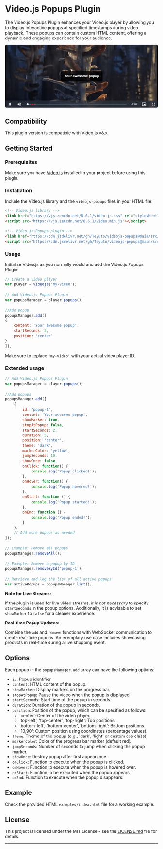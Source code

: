 # Video.js Popups Plugin

The Video.js Popups Plugin enhances your Video.js player by allowing you to display interactive popups at specified timestamps during video playback. These popups can contain custom HTML content, offering a dynamic and engaging experience for your audience.

![Screenshot](screenshot.png)

## Compatibility

This plugin version is compatible with Video.js v8.x.

## Getting Started

### Prerequisites

Make sure you have [Video.js](https://videojs.com/) installed in your project before using this plugin.

### Installation

Include the Video.js library and the `videojs-popups` files in your HTML file:

```html
<!-- Video.js library -->
<link href="https://vjs.zencdn.net/8.6.1/video-js.css" rel="stylesheet"/>
<script src="https://vjs.zencdn.net/8.6.1/video.min.js"></script>

<!-- Video.js Popups plugin -->
<link href="https://cdn.jsdelivr.net/gh/Teyuto/videojs-popups@main/src/videojs-popups.min.css" rel="stylesheet"/>
<script src="https://cdn.jsdelivr.net/gh/Teyuto/videojs-popups@main/src/videojs-popups.min.js"></script>
```

### Usage

Initialize Video.js as you normally would and add the Video.js Popups Plugin:

```javascript
// Create a video player
var player = videojs('my-video');

// Add Video.js Popups Plugin
var popupsManager = player.popups();

//Add popup
popupsManager.add([
{
    content: 'Your awesome popup',
    startSeconds: 2,
    position: 'center'
}
]},
```

Make sure to replace `'my-video'` with your actual video player ID.

### Extended usage
```javascript
// Add Video.js Popups Plugin
var popupsManager = player.popups();

//Add popups
popupsManager.add([
    {
        id: 'popup-1',
        content: 'Your awesome popup',
        showMarker: true,
        stopAtPopup: false,
        startSeconds: 2,
        duration: 5,
        position: 'center',
        theme: 'dark',
        markerColor: 'yellow',
        jumpSeconds: 10,
        showOnce: false,
        onClick: function() {
            console.log('Popup clicked!');
        },
        onHover: function() {
            console.log('Popup hovered!');
        },
        onStart: function () {
            console.log('Popup started!');
        },
        onEnd: function () {
            console.log('Popup ended!');
        }
    },
    // Add more popups as needed
]);

// Example: Remove all popups
popupsManager.removeAll();

// Example: Remove a popup by ID
popupsManager.removeById('popup-1');

// Retrieve and log the list of all active popups
var activePopups = popupsManager.list();
```

**Note for Live Streams:**

If the plugin is used for live video streams, *it is not necessary* to specify `startSeconds` in the popup options. Additionally, it is advisable to set `showMarker` to `false` for a cleaner experience.

**Real-time Popup Updates:**

Combine the `add` and `remove` functions with WebSocket communication to create real-time popups. An exemplary use case includes showcasing products in real-time during a live shopping event.


## Options

Each popup in the `popupsManager.add` array can have the following options:

- `id`: Popup identifier
- `content`: HTML content of the popup.
- `showMarker`: Display markers on the progress bar.
- `stopAtPopup`: Pause the video when the popup is displayed.
- `startSeconds`: Start time of the popup in seconds.
- `duration`: Duration of the popup in seconds.
- `position`: Position of the popup, which can be specified as follows:
  - 'center': Center of the video player.
  - 'top-left', 'top-center', 'top-right': Top positions.
  - 'bottom-left', 'bottom-center', 'bottom-right': Bottom positions.
  - '10,90': Custom position using coordinates (percentage values).
- `theme`: Theme of the popup (e.g., 'dark', 'light' or custom css class).
- `markerColor`: Color of the progress bar marker (default red).
- `jumpSeconds`: Number of seconds to jump when clicking the popup marker.
- `showOnce`: Destroy popup after first appearance
- `onClick`: Function to execute when the popup is clicked.
- `onHover`: Function to execute when the popup is hovered over.
- `onStart`: Function to be executed when the popup appears.
- `onEnd`: Function to execute when the popup disappears.

## Example
Check the provided HTML `examples/index.html` file for a working example.

## License

This project is licensed under the MIT License - see the [LICENSE.md](LICENSE.md) file for details.

---